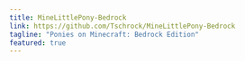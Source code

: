 ```yaml
---
title: MineLittlePony-Bedrock
link: https://github.com/Tschrock/MineLittlePony-Bedrock
tagline: "Ponies on Minecraft: Bedrock Edition"
featured: true
---
```

